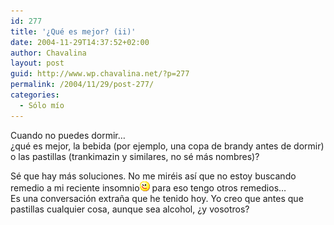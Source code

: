 ```yaml
---
id: 277
title: '¿Qué es mejor? (ii)'
date: 2004-11-29T14:37:52+02:00
author: Chavalina
layout: post
guid: http://www.wp.chavalina.net/?p=277
permalink: /2004/11/29/post-277/
categories:
  - Sólo mío
---
```

Cuando no puedes dormir…  
¿qué es mejor, la bebida (por ejemplo, una copa de brandy antes de dormir) o las pastillas (trankimazin y similares, no sé más nombres)?

Sé que hay más soluciones. No me miréis así que no estoy buscando remedio a mi reciente insomnio![emo](/imagenes/emoticonos/guino.gif) para eso tengo otros remedios…  
Es una conversación extraña que he tenido hoy. Yo creo que antes que pastillas cualquier cosa, aunque sea alcohol, ¿y vosotros?